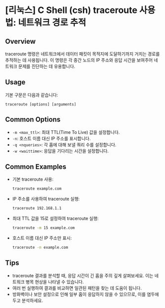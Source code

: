 # [리눅스] C Shell (csh) traceroute 사용법: 네트워크 경로 추적

## Overview
traceroute 명령은 네트워크에서 데이터 패킷이 목적지에 도달하기까지 거치는 경로를 추적하는 데 사용됩니다. 이 명령은 각 중간 노드의 IP 주소와 응답 시간을 보여주어 네트워크 문제를 진단하는 데 유용합니다.

## Usage
기본 구문은 다음과 같습니다:
```
traceroute [options] [arguments]
```

## Common Options
- `-m <max_ttl>`: 최대 TTL(Time To Live) 값을 설정합니다.
- `-n`: 호스트 이름 대신 IP 주소를 표시합니다.
- `-q <nqueries>`: 각 홉에 대해 보낼 쿼리 수를 설정합니다.
- `-w <waittime>`: 응답을 기다리는 시간을 설정합니다.

## Common Examples
- 기본 traceroute 사용:
  ```bash
  traceroute example.com
  ```

- IP 주소를 사용하여 traceroute 실행:
  ```bash
  traceroute 192.168.1.1
  ```

- 최대 TTL 값을 15로 설정하여 traceroute 실행:
  ```bash
  traceroute -m 15 example.com
  ```

- 호스트 이름 대신 IP 주소만 표시:
  ```bash
  traceroute -n example.com
  ```

## Tips
- traceroute 결과를 분석할 때, 응답 시간이 긴 홉을 주의 깊게 살펴보세요. 이는 네트워크 병목 현상을 나타낼 수 있습니다.
- 여러 번 실행하여 결과를 비교하면 일관된 패턴을 찾는 데 도움이 됩니다.
- 방화벽이나 보안 설정으로 인해 일부 홉이 응답하지 않을 수 있으므로, 이를 염두에 두고 분석하세요.